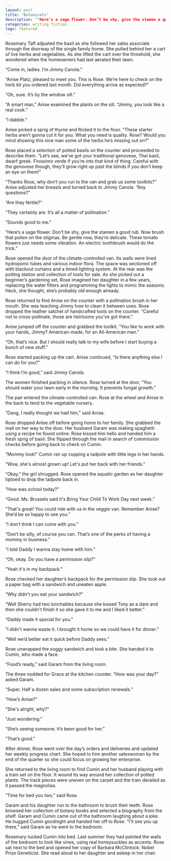 ```yaml
---
layout: post
title: "Botanicals"
description: ""Here’s a sage flower. Don’t be shy, give the stamen a good rub. Now brush that pollen on the stigmas. Be gentle now, they’re delicate.""
categories: writing fiction
tags: featured
---
```


Rosemary Taft adjusted the basil as she followed her sales associate through the doorway of the single family home. She pulled behind her a cart of live herbs and vegetables. As she lifted the cart over the threshold, she wondered when the homeowners had last aerated their lawn.

“Come in, ladies. I’m Jimmy Canola.”

“Anise Platz, pleased to meet you. This is Rose. We’re here to check on the herb kit you ordered last month. Did everything arrive as expected?”

“Oh, sure. It’s by the window sill.”

“A smart man,” Anise examined the plants on the sill. “Jimmy, you look like a real cook.”

“I dabble.”

Anise picked a sprig of thyme and flicked it to the floor. “These starter herbs aren’t gonna cut it for you. What you need is quality. Rose? Would you mind showing this nice man some of the herbs he’s missing out on?”

Rose placed a selection of potted basils on the counter and proceeded to describe them. “Let’s see, we’ve got your traditional genovese, Thai basil, dwarf greek. Finissimo verde if you’re into that kind of thing. Careful with the genovese though, they’ll grow right up past the blinds if you don’t keep an eye on them!”

“Thanks Rose, why don’t you run to the van and grab us some toolkits?” Anise adjusted her breasts and turned back to Jimmy Canola. “Any questions?”

“Are they fertile?”

“They certainly are. It’s all a matter of pollination.”

“Sounds good to me.”

“Here’s a sage flower. Don’t be shy, give the stamen a good rub. Now brush that pollen on the stigmas. Be gentle now, they’re delicate. These tomato flowers just needs some vibration. An electric toothbrush would do the trick.”

Rose opened the door of the climate-controlled van. Its walls were lined hydroponic tubes and various indoor flora. The space was sectioned off with blackout curtains and a timed lighting system. At the rear was the potting station and collection of tools for sale. As she picked out a beginner’s gardening set, Rose imagined her daughter in a few years, replacing the water filters and programming the lights to mimic the seasons. Heck, she thought, she’s probably old enough already.

Rose returned to find Anise on the counter with a pollination brush in her mouth. She was teaching Jimmy how to clean it between uses. Rose dropped the leather satchel of handcrafted tools on the counter. “Careful not to cross-pollinate, those are heirlooms you’ve got there.”

Anise jumped off the counter and grabbed the toolkit. “You like to work with your hands, Jimmy? American-made, for an All-American man.”

“Oh, that’s nice. But I should really talk to my wife before I start buying a bunch of new stuff.”

Rose started packing up the cart. Anise continued, “Is there anything else I can do for you?”

“I think I’m good,” said Jimmy Canola.

The women finished packing in silence. Rose turned at the door, “You should water your lawn early in the morning. It prevents fungal growth.”

The pair entered the climate-controlled van: Rose at the wheel and Anise in the back to tend to the vegetable nursery.

“Dang, I really thought we had him,” said Anise.

Rose dropped Anise off before going home to her family. She grabbed the mail on her way to the door. Her husband Garam was making spaghetti using a recipe he found online. Rose kissed him hello and handed him a fresh sprig of basil. She flipped through the mail in search of commission checks before going back to check on Cumin.

“Mommy look!” Cumin ran up cupping a tadpole with little legs in her hands.

“Wow, she's almost grown up! Let's put her back with her friends.”

“Okay,” the girl shrugged. Rose opened the aquatic garden as her daughter tiptoed to drop the tadpole back in.

“How was school today?”

“Good. Ms. Brussels said it's Bring Your Child To Work Day next week.”

“That's great! You could ride with us in the veggie van. Remember Anise? She’d be so happy to see you.”

“I don’t think I can come with you.”

“Don’t be silly, of course you can. That’s one of the perks of having a mommy in business.”

“I told Daddy I wanna stay home with him.”

“Oh, okay. Do you have a permission slip?”

“Yeah it's in my backpack.”

Rose checked her daughter’s backpack for the permission slip. She took out a paper bag with a sandwich and uneaten apple.

“Why didn't you eat your sandwich?”

“Well Sherry had two lunchables because she kissed Tony as a dare and then she couldn't finish it so she gave it to me and I liked it better.”

“Daddy made it special for you.”

“I didn't wanna waste it. I brought it home so we could have it for dinner.”

“Well we’d better eat it quick before Daddy sees.”

Rose unwrapped the soggy sandwich and took a bite. She handed it to Cumin, who made a face.

“Food’s ready,” said Garam from the living room.

The three nodded for Grace at the kitchen counter. “How was your day?” asked Garam.

“Super. Half a dozen sales and some subscription renewals.”

“How’s Anise?”

"She's alright, why?"

"Just wondering."

“She’s seeing someone. It’s been good for her.”

“That’s good.”

After dinner, Rose went over the day’s orders and deliveries and updated her weekly progress chart. She hoped to hire another saleswoman by the end of the quarter so she could focus on growing her enterprise.

She returned to the living room to find Cumin and her husband playing with a train set on the floor. It wound its way around her collection of potted plants. The track pieces were uneven on the carpet and the train derailed as it passed the magnolias.

“Time for bed you two,” said Rose.

Garam and his daughter run to the bathroom to brush their teeth. Rose browsed her collection of botany books and selected a biography from the shelf. Garam and Cumin came out of the bathroom laughing about a joke. He hugged Cumin goodnight and handed her off to Rose. “I'll see you up there,” said Garam as he went to the bedroom.

Rosemary tucked Cumin into bed. Last summer they had painted the walls of the bedroom to look like vines, using real honeysuckles as accents. Rose sat next to the bed and opened her copy of Barbara McClintock: Nobel Prize Geneticist. She read aloud to her daughter and asleep in her chair.
